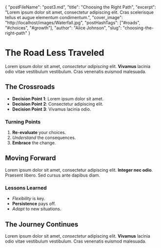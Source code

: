 {
    "postFileName": "post3.md",
    "title": "Choosing the Right Path",
    "excerpt": "Lorem ipsum dolor sit amet, consectetur adipiscing elit. Cras scelerisque tellus et augue elementum condimentum.",
    "cover_image": "http://localhost/images/Waterfall.jpg",
    "postHashTags": ["#roads", "#choices", "#growth"],
    "author": "Alice Johnson",
    "slug": "choosing-the-right-path"
}
  
# The Road Less Traveled

Lorem ipsum dolor sit amet, *consectetur adipiscing* elit. **Vivamus** lacinia odio vitae vestibulum vestibulum. Cras venenatis euismod malesuada.

## The Crossroads

- **Decision Point 1**: Lorem ipsum dolor sit amet.
- **Decision Point 2**: Consectetur adipiscing elit.
- **Decision Point 3**: Vivamus lacinia odio.

### Turning Points

1. **Re-evaluate** your choices.
2. *Understand* the consequences.
3. **Embrace** the change.

## Moving Forward

Lorem ipsum dolor sit amet, consectetur adipiscing elit. **Integer nec odio**. Praesent libero. Sed cursus ante dapibus diam.

### Lessons Learned

- *Flexibility* is key.
- **Persistence** pays off.
- *Adapt* to new situations.

## The Journey Continues

Lorem ipsum dolor sit amet, *consectetur* adipiscing elit. **Vivamus** lacinia odio vitae vestibulum vestibulum. Cras venenatis euismod malesuada.
